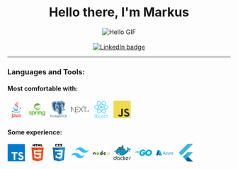 <h1 align="center">Hello there, I'm Markus</h1>


<div align="center">
    <img src="https://media2.giphy.com/media/icUEIrjnUuFCWDxFpU/giphy.gif?cid=ecf05e477l1a76m7xc6cz3thkw1pdy8oy2gg7hrqg9andjop&rid=giphy.gif&ct=g" title="Hello there!" alt="Hello GIF" width="250">
</div>
<br/>

<div align="center">
    <a href="https://www.linkedin.com/in/markus-gustafsson-3935a21a1/" target="_blank" rel="noopener noreferrer">
        <img src="https://img.shields.io/badge/LinkedIn-blue?logo=linkedin&logoColor=white&style=for-the-badge" alt="LinkedIn badge">
    </a>
</div>

---
### Languages and Tools:
#### Most comfortable with:
<div>
    <img src="https://raw.githubusercontent.com/devicons/devicon/1119b9f84c0290e0f0b38982099a2bd027a48bf1/icons/java/java-original-wordmark.svg" title="Java" alt="Java" width="40" height="40"/>&nbsp;
    <img src="https://raw.githubusercontent.com/devicons/devicon/1119b9f84c0290e0f0b38982099a2bd027a48bf1/icons/spring/spring-original-wordmark.svg" title="Spring" alt="Spring" width="40" height="40"/>&nbsp;
    <img src="https://raw.githubusercontent.com/devicons/devicon/1119b9f84c0290e0f0b38982099a2bd027a48bf1/icons/postgresql/postgresql-plain-wordmark.svg" title="PostgreSQL" alt="PostgreSQL" width="40" height="40"/>&nbsp;
    <img src="https://raw.githubusercontent.com/devicons/devicon/1119b9f84c0290e0f0b38982099a2bd027a48bf1/icons/nextjs/nextjs-original-wordmark.svg" title="NextJS" alt="NextJS" width="40" height="40"/>&nbsp;
    <img src="https://raw.githubusercontent.com/devicons/devicon/1119b9f84c0290e0f0b38982099a2bd027a48bf1/icons/react/react-original-wordmark.svg" title="React" alt="React" width="40" height="40"/>&nbsp;
    <img src=https://raw.githubusercontent.com/devicons/devicon/1119b9f84c0290e0f0b38982099a2bd027a48bf1/icons/javascript/javascript-original.svg title="JavaScript" alt="JavaScript" width="40" height="40"/>&nbsp;
</div>

#### Some experience:
<div>
    <img src=https://raw.githubusercontent.com/devicons/devicon/1119b9f84c0290e0f0b38982099a2bd027a48bf1/icons/typescript/typescript-original.svg title="TypeScript" alt="TypeScript" width="40" height="40"/>&nbsp;
    <img src=https://raw.githubusercontent.com/devicons/devicon/1119b9f84c0290e0f0b38982099a2bd027a48bf1/icons/html5/html5-original-wordmark.svg title="HTML 5" alt="HTML 5" width="40" height="40"/>&nbsp;
    <img src=https://raw.githubusercontent.com/devicons/devicon/1119b9f84c0290e0f0b38982099a2bd027a48bf1/icons/css3/css3-original-wordmark.svg title="CSS 3" alt="CSS 3" width="40" height="40"/>&nbsp;
    <img src=https://raw.githubusercontent.com/devicons/devicon/1119b9f84c0290e0f0b38982099a2bd027a48bf1/icons/tailwindcss/tailwindcss-plain.svg title="Tailwind CSS" alt="Tailwind CSS" width="40" height="40"/>&nbsp;
    <img src=https://raw.githubusercontent.com/devicons/devicon/1119b9f84c0290e0f0b38982099a2bd027a48bf1/icons/nodejs/nodejs-original-wordmark.svg title="NodeJS" alt="NodeJS" width="40" height="40"/>&nbsp;
    <img src=https://raw.githubusercontent.com/devicons/devicon/1119b9f84c0290e0f0b38982099a2bd027a48bf1/icons/docker/docker-original-wordmark.svg title="Docker" alt="Docker" width="40" height="40"/>&nbsp;
    <img src=https://raw.githubusercontent.com/devicons/devicon/1119b9f84c0290e0f0b38982099a2bd027a48bf1/icons/go/go-original-wordmark.svg title="Golang" alt="Golang" width="40" height="40"/>&nbsp;
    <img src=https://raw.githubusercontent.com/devicons/devicon/1119b9f84c0290e0f0b38982099a2bd027a48bf1/icons/azure/azure-original-wordmark.svg title="Azure" alt="Azure" width="40" height="40"/>&nbsp;
    <img src=https://raw.githubusercontent.com/devicons/devicon/1119b9f84c0290e0f0b38982099a2bd027a48bf1/icons/flutter/flutter-original.svg title="Flutter" alt="Flutter" width="40" height="40"/>&nbsp;
</div>
